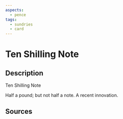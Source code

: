 ```yaml
---
aspects:
  - pence
tags:
  - sundries
  - card
---
```

# Ten Shilling Note
## Description

Ten Shilling Note

Half a pound; but not half a note. A recent innovation.
## Sources

